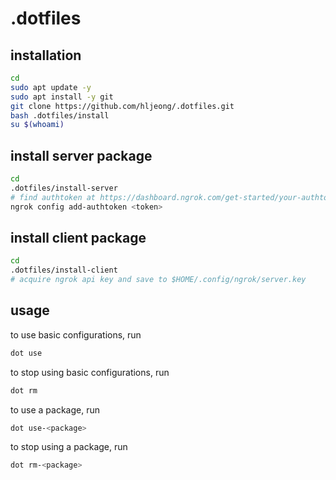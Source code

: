 # .dotfiles

## installation

```sh
cd
sudo apt update -y
sudo apt install -y git
git clone https://github.com/hljeong/.dotfiles.git
bash .dotfiles/install
su $(whoami)
```

## install server package

```sh
cd
.dotfiles/install-server
# find authtoken at https://dashboard.ngrok.com/get-started/your-authtoken
ngrok config add-authtoken <token>
```

## install client package

```sh
cd
.dotfiles/install-client
# acquire ngrok api key and save to $HOME/.config/ngrok/server.key
```

## usage

to use basic configurations, run
```sh
dot use
```

to stop using basic configurations, run
```sh
dot rm
```

to use a package, run
```sh
dot use-<package>
```

to stop using a package, run
```sh
dot rm-<package>
```
